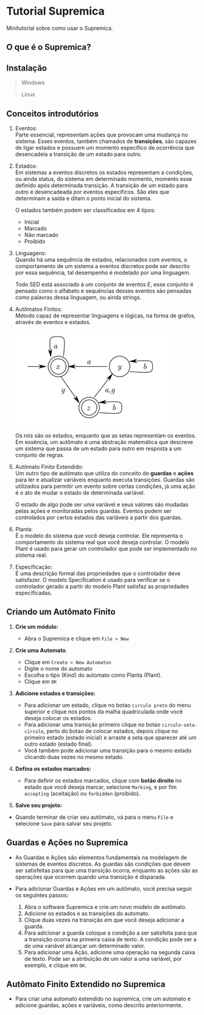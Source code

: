 # Tutorial Supremica
Minitutorial sobre como usar o Supremica.

## O que é o Supremica?

## Instalação

> Windows
>  

> Linux
> 

## Conceitos introdutórios

1. Eventos:\
   Parte essencial, representam ações que provocam uma mudança no sistema. Esses eventos, também chamados de __transições__, são capazes de ligar estados e possuem um momento específico de ocorrência que desencadeia a transição de um estado para outro. 
2. Estados:\
   Em sistemas a eventos discretos os estados representam a condições, ou ainda status, do sistema em determinado momento, momento esse definido após determinada transição. A transição de um estado para outro é desencadeada por eventos específicos. São eles que determinam a saída e ditam o ponto inicial do sistema.

   O estados também podem ser classificados em 4 tipos:
   - Inicial
   - Marcado
   - Não marcado
   - Proibido
3. Linguagens:\
   Quando há uma sequência de estados, relacionados com eventos, o comportamento de um sistema a eventos discretos pode ser descrito por essa sequência, tal desempenho é modelado por uma linguagem.

   Todo SED está associado à um conjunto de eventos $E$, esse conjunto é pensado como o alfabeto e sequências desses eventos são pensadas como palavras dessa linguagem, ou ainda strings. 

4. Autômatos Finitos:\
   Método capaz de representar linguagens e lógicas, na forma de grafos, através de eventos e estados.

   ![Automato](./Imgs/Automato.png "Autômato")

   Os nós são os estados, enquanto que as setas representam os eventos. Em essência, um autômato é uma abstração matemática que descreve um sistema que passa de um estado para outro em resposta a um conjunto de regras.
   
5. Autômato Finito Extendido:\
   Um outro tipo de autômato que utiliza do conceito de __guardas__ e __ações__ para ler e atualizar variáveis enquanto executa transições. Guardas são utilizados para permitir um evento sobre certas condições, já uma ação é o ato de mudar o estado de determinada variável.
    
   O estado de algo pode ser uma variável e seus valores são mudadas pelas ações e monitoradas pelos guardas. Eventos podem ser controlados por certos estados das variáveis a partir dos guardas.
   
6. Planta:\
   É o modelo do sistema que você deseja controlar. Ele representa o comportamento do sistema real que você deseja controlar. O modelo Plant é usado para gerar um controlador que pode ser implementado no sistema real.
   
7. Especificação:\
   É uma descrição formal das propriedades que o controlador deve satisfazer. O modelo Specification é usado para verificar se o controlador gerado a partir do modelo Plant satisfaz as propriedades especificadas.

## Criando um Autômato Finito

1. **Crie um módulo:**
   - Abra o Supremica e clique em `File > New `

2. **Crie uma Automato**.
   - Clique em `Create > New Automaton`
   - Digite o nome do automato 
   - Escolha o tipo (Kind) do automato como Planta (Plant).
   - Clique em `OK`

3. **Adicione estados e transições:**
   - Para adicionar um estado, clique no botao `circulo preto` do menu superior e clique nos pontos da malha quadriculada onde você deseja colocar os estados.
   - Para adicionar uma transição primeiro clique no botao `circulo-seta-circulo`, perto do botao de colocar estados, depois clique no primeiro estado (estado inicial) e arraste a seta que aparecer até um outro estado (estado final).
   - Você também pode adicionar uma transição para o mesmo estado clicando duas vezes no mesmo estado.

4. **Defina os estados marcados:**
   - Para definir os estados marcados, clique com **botão direito** no estado que você deseja marcar, selecione `Marking`, e por fim `accepting` (aceitação) ou `forbidden` (proibido).

5.  **Salve seu projeto:**
   - Quando terminar de criar seu autômato, vá para o menu `File` e selecione `Save` para salvar seu projeto.

## Guardas e Ações no Supremica

- As Guardas e Ações são elementos fundamentais na modelagem de sistemas de eventos discretos. As guardas são condições que devem ser satisfeitas para que uma transição ocorra, enquanto as ações são as operações que ocorrem quando uma transição é disparada.

- Para adicionar Guardas e Ações em um autômato, você precisa seguir os seguintes passos:
   1. Abra o software Supremica e crie um novo modelo de autômato.
   2. Adicione os estados e as transições do automato.
   3. Clique duas vezes na transição em que você deseja adicionar a guarda.
   4. Para adicionar a guarda coloque a condição a ser satisfeita para que a transição ocorra na primeira caixa de texto. A condição pode ser a de uma variável alcançar um determinado valor.
   5. Para adicionar uma Ação, adicione uma operação na segunda caixa de texto. Pode ser a atribuição de um valor a uma variável, por exemplo, e clique em `OK`.

## Autômato Finito Extendido no Supremica
   - Para criar uma automato estendido no supremica, crie um automato e adicione guardas, ações e variáveis, como descrito anteriormente.
